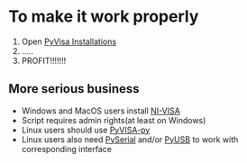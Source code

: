 # To make it work properly
1. Open [PyVisa Installations](https://pyvisa.readthedocs.io/en/master/getting.html)
2. .....
3. PROFIT!!!!!!!


## More serious business
* Windows and MacOS users install [NI-VISA](https://www.ni.com/ru-ru/support/downloads/drivers/download.ni-visa.html)
* Script requires admin rights(at least on Windows)
* Linux users should use [PyVISA-py](https://pyvisa-py.readthedocs.io/en/latest/)
* Linux users also need [PySerial](https://github.com/pyserial/pyserial) and/or [PyUSB](https://github.com/walac/pyusb) to work with corresponding interface
